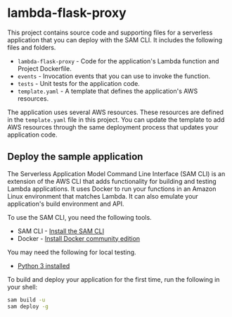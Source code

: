 # lambda-flask-proxy

This project contains source code and supporting files for a serverless application that you can deploy with the SAM CLI. It includes the following files and folders.

- `lambda-flask-proxy` - Code for the application's Lambda function and Project Dockerfile.
- `events` - Invocation events that you can use to invoke the function.
- `tests` - Unit tests for the application code. 
- `template.yaml` - A template that defines the application's AWS resources.

The application uses several AWS resources. These resources are defined in the `template.yaml` file in this project. You can update the template to add AWS resources through the same deployment process that updates your application code.

## Deploy the sample application

The Serverless Application Model Command Line Interface (SAM CLI) is an extension of the AWS CLI that adds functionality for building and testing Lambda applications. It uses Docker to run your functions in an Amazon Linux environment that matches Lambda. It can also emulate your application's build environment and API.

To use the SAM CLI, you need the following tools.

* SAM CLI - [Install the SAM CLI](https://docs.aws.amazon.com/serverless-application-model/latest/developerguide/serverless-sam-cli-install.html)
* Docker - [Install Docker community edition](https://hub.docker.com/search/?type=edition&offering=community)

You may need the following for local testing.
* [Python 3 installed](https://www.python.org/downloads/)

To build and deploy your application for the first time, run the following in your shell:

```bash
sam build -u
sam deploy -g 
```

[//]: # ()
[//]: # (The first command will build a docker image from a Dockerfile and then copy the source of your application inside the Docker image. The second command will package and deploy your application to AWS, with a series of prompts:)

[//]: # ()
[//]: # (* **Stack Name**: The name of the stack to deploy to CloudFormation. This should be unique to your account and region, and a good starting point would be something matching your project name.)

[//]: # (* **AWS Region**: The AWS region you want to deploy your app to.)

[//]: # (* **Confirm changes before deploy**: If set to yes, any change sets will be shown to you before execution for manual review. If set to no, the AWS SAM CLI will automatically deploy application changes.)

[//]: # (* **Allow SAM CLI IAM role creation**: Many AWS SAM templates, including this example, create AWS IAM roles required for the AWS Lambda function&#40;s&#41; included to access AWS services. By default, these are scoped down to minimum required permissions. To deploy an AWS CloudFormation stack which creates or modifies IAM roles, the `CAPABILITY_IAM` value for `capabilities` must be provided. If permission isn't provided through this prompt, to deploy this example you must explicitly pass `--capabilities CAPABILITY_IAM` to the `sam deploy` command.)

[//]: # (* **Save arguments to samconfig.toml**: If set to yes, your choices will be saved to a configuration file inside the project, so that in the future you can just re-run `sam deploy` without parameters to deploy changes to your application.)

[//]: # ()
[//]: # (You can find your API Gateway Endpoint URL in the output values displayed after deployment.)

[//]: # ()
[//]: # (## Use the SAM CLI to build and test locally)

[//]: # ()
[//]: # (Build your application with the `sam build` command.)

[//]: # ()
[//]: # (```bash)

[//]: # (lambda-flask-proxy$ sam build)

[//]: # (```)

[//]: # ()
[//]: # (The SAM CLI builds a docker image from a Dockerfile and then installs dependencies defined in `hello_world/requirements.txt` inside the docker image. The processed template file is saved in the `.aws-sam/build` folder.)

[//]: # ()
[//]: # (Test a single function by invoking it directly with a test event. An event is a JSON document that represents the input that the function receives from the event source. Test events are included in the `events` folder in this project.)

[//]: # ()
[//]: # (Run functions locally and invoke them with the `sam local invoke` command.)

[//]: # ()
[//]: # (```bash)

[//]: # (lambda-flask-proxy$ sam local invoke HelloWorldFunction --event events/event.json)

[//]: # (```)

[//]: # ()
[//]: # (The SAM CLI can also emulate your application's API. Use the `sam local start-api` to run the API locally on port 3000.)

[//]: # ()
[//]: # (```bash)

[//]: # (lambda-flask-proxy$ sam local start-api)

[//]: # (lambda-flask-proxy$ curl http://localhost:3000/)

[//]: # (```)

[//]: # ()
[//]: # (The SAM CLI reads the application template to determine the API's routes and the functions that they invoke. The `Events` property on each function's definition includes the route and method for each path.)

[//]: # ()
[//]: # (```yaml)

[//]: # (      Events:)

[//]: # (        HelloWorld:)

[//]: # (          Type: Api)

[//]: # (          Properties:)

[//]: # (            Path: /hello)

[//]: # (            Method: get)

[//]: # (```)

[//]: # ()
[//]: # (## Add a resource to your application)

[//]: # (The application template uses AWS Serverless Application Model &#40;AWS SAM&#41; to define application resources. AWS SAM is an extension of AWS CloudFormation with a simpler syntax for configuring common serverless application resources such as functions, triggers, and APIs. For resources not included in [the SAM specification]&#40;https://github.com/awslabs/serverless-application-model/blob/master/versions/2016-10-31.md&#41;, you can use standard [AWS CloudFormation]&#40;https://docs.aws.amazon.com/AWSCloudFormation/latest/UserGuide/aws-template-resource-type-ref.html&#41; resource types.)

[//]: # ()
[//]: # (## Fetch, tail, and filter Lambda function logs)

[//]: # ()
[//]: # (To simplify troubleshooting, SAM CLI has a command called `sam logs`. `sam logs` lets you fetch logs generated by your deployed Lambda function from the command line. In addition to printing the logs on the terminal, this command has several nifty features to help you quickly find the bug.)

[//]: # ()
[//]: # (`NOTE`: This command works for all AWS Lambda functions; not just the ones you deploy using SAM.)

[//]: # ()
[//]: # (```bash)

[//]: # (lambda-flask-proxy$ sam logs -n HelloWorldFunction --stack-name lambda-flask-proxy --tail)

[//]: # (```)

[//]: # ()
[//]: # (You can find more information and examples about filtering Lambda function logs in the [SAM CLI Documentation]&#40;https://docs.aws.amazon.com/serverless-application-model/latest/developerguide/serverless-sam-cli-logging.html&#41;.)

[//]: # ()
[//]: # (## Unit tests)

[//]: # ()
[//]: # (Tests are defined in the `tests` folder in this project. Use PIP to install the [pytest]&#40;https://docs.pytest.org/en/latest/&#41; and run unit tests from your local machine.)

[//]: # ()
[//]: # (```bash)

[//]: # (lambda-flask-proxy$ pip install pytest pytest-mock --user)

[//]: # (lambda-flask-proxy$ python -m pytest tests/ -v)

[//]: # (```)

[//]: # ()
[//]: # (## Cleanup)

[//]: # ()
[//]: # (To delete the sample application that you created, use the AWS CLI. Assuming you used your project name for the stack name, you can run the following:)

[//]: # ()
[//]: # (```bash)

[//]: # (aws cloudformation delete-stack --stack-name lambda-flask-proxy)

[//]: # (```)

[//]: # ()
[//]: # (## Resources)

[//]: # ()
[//]: # (See the [AWS SAM developer guide]&#40;https://docs.aws.amazon.com/serverless-application-model/latest/developerguide/what-is-sam.html&#41; for an introduction to SAM specification, the SAM CLI, and serverless application concepts.)

[//]: # ()
[//]: # (Next, you can use AWS Serverless Application Repository to deploy ready to use Apps that go beyond hello world samples and learn how authors developed their applications: [AWS Serverless Application Repository main page]&#40;https://aws.amazon.com/serverless/serverlessrepo/&#41;)
